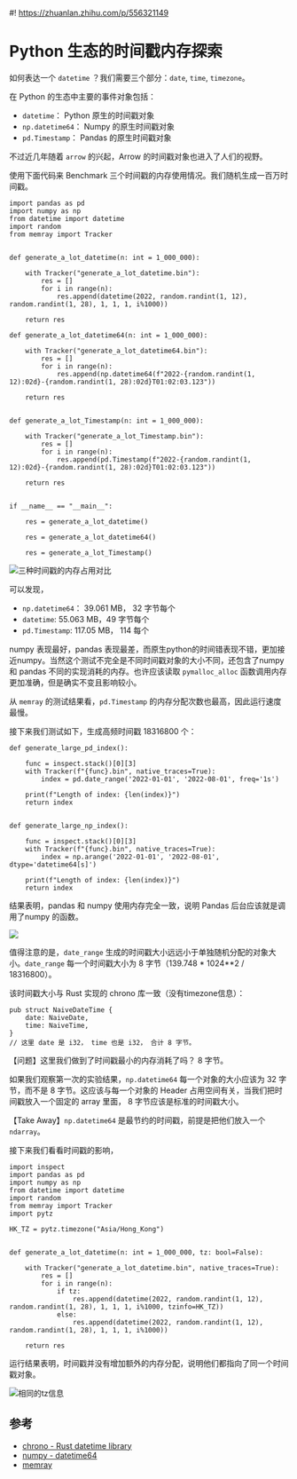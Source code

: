 #! https://zhuanlan.zhihu.com/p/556321149
# Python 生态的时间戳内存探索

如何表达一个 `datetime` ？我们需要三个部分：`date`, `time`, `timezone`。

在 Python 的生态中主要的事件对象包括：

- `datetime`： Python 原生的时间戳对象
- `np.datetime64`： Numpy 的原生时间戳对象
- `pd.Timestamp`： Pandas 的原生时间戳对象

不过近几年随着 `arrow` 的兴起，Arrow 的时间戳对象也进入了人们的视野。

使用下面代码来 Benchmark 三个时间戳的内存使用情况。我们随机生成一百万时间戳。

```python=
import pandas as pd
import numpy as np
from datetime import datetime
import random
from memray import Tracker


def generate_a_lot_datetime(n: int = 1_000_000):
    
    with Tracker("generate_a_lot_datetime.bin"):
        res = []   
        for i in range(n):
            res.append(datetime(2022, random.randint(1, 12), random.randint(1, 28), 1, 1, 1, i%1000))

    return res

def generate_a_lot_datetime64(n: int = 1_000_000):

    with Tracker("generate_a_lot_datetime64.bin"):
        res = []   
        for i in range(n):
            res.append(np.datetime64(f"2022-{random.randint(1, 12):02d}-{random.randint(1, 28):02d}T01:02:03.123"))

    return res
    

def generate_a_lot_Timestamp(n: int = 1_000_000):

    with Tracker("generate_a_lot_Timestamp.bin"):
        res = []   
        for i in range(n):
            res.append(pd.Timestamp(f"2022-{random.randint(1, 12):02d}-{random.randint(1, 28):02d}T01:02:03.123"))

    return res


if __name__ == "__main__":
    
    res = generate_a_lot_datetime()

    res = generate_a_lot_datetime64()

    res = generate_a_lot_Timestamp()

```

![三种时间戳的内存占用对比](https://i.imgur.com/ZOCoJwE.jpg)


可以发现，
- `np.datetime64`： 39.061 MB， 32 字节每个
- `datetime`: 55.063 MB，49 字节每个
- `pd.Timestamp`: 117.05 MB， 114 每个

numpy 表现最好，pandas 表现最差，而原生python的时间错表现不错，更加接近numpy。当然这个测试不完全是不同时间戳对象的大小不同，还包含了numpy 和 pandas 不同的实现消耗的内存。也许应该读取 `pymalloc_alloc` 函数调用内存更加准确，但是确实不变且影响较小。

从 `memray` 的测试结果看，`pd.Timestamp` 的内存分配次数也最高，因此运行速度最慢。

接下来我们测试如下，生成高频时间戳 18316800 个：

```python=
def generate_large_pd_index():

    func = inspect.stack()[0][3]
    with Tracker(f"{func}.bin", native_traces=True):
        index = pd.date_range('2022-01-01', '2022-08-01', freq='1s')

    print(f"Length of index: {len(index)}")
    return index


def generate_large_np_index():

    func = inspect.stack()[0][3]
    with Tracker(f"{func}.bin", native_traces=True):
        index = np.arange('2022-01-01', '2022-08-01', dtype='datetime64[s]')

    print(f"Length of index: {len(index)}")
    return index
```

结果表明，pandas 和 numpy 使用内存完全一致，说明 Pandas 后台应该就是调用了numpy 的函数。

![](https://i.imgur.com/9tPstpZ.png)


值得注意的是，`date_range` 生成的时间戳大小远远小于单独随机分配的对象大小。`date_range` 每一个时间戳大小为 8 字节（139.748 * 1024**2 / 18316800）。


该时间戳大小与 Rust 实现的 chrono 库一致（没有timezone信息）：

```rust=
pub struct NaiveDateTime {
    date: NaiveDate,
    time: NaiveTime,
}
// 这里 date 是 i32， time 也是 i32， 合计 8 字节。
```

【问题】这里我们做到了时间戳最小的内存消耗了吗？ 8 字节。

如果我们观察第一次的实验结果，`np.datetime64` 每一个对象的大小应该为 32 字节，而不是 8 字节。这应该与每一个对象的 Header 占用空间有关，当我们把时间戳放入一个固定的 array 里面， 8 字节应该是标准的时间戳大小。

【Take Away】`np.datetime64` 是最节约的时间戳，前提是把他们放入一个`ndarray`。

接下来我们看看时间戳的影响，

```python=
import inspect
import pandas as pd
import numpy as np
from datetime import datetime
import random
from memray import Tracker
import pytz

HK_TZ = pytz.timezone("Asia/Hong_Kong")


def generate_a_lot_datetime(n: int = 1_000_000, tz: bool=False):
    
    with Tracker("generate_a_lot_datetime.bin", native_traces=True):
        res = []   
        for i in range(n):
            if tz:
                res.append(datetime(2022, random.randint(1, 12), random.randint(1, 28), 1, 1, 1, i%1000, tzinfo=HK_TZ))
            else:
                res.append(datetime(2022, random.randint(1, 12), random.randint(1, 28), 1, 1, 1, i%1000))

    return res

```

运行结果表明，时间戳并没有增加额外的内存分配，说明他们都指向了同一个时间戳对象。

![相同的tz信息](https://i.imgur.com/DZvLCUQ.png)

## 参考

- [chrono - Rust datetime library](https://docs.rs/chrono/0.4.22/chrono/struct.DateTime.html)
- [numpy - datetime64](https://github.com/numpy/numpy/blob/v1.23.0/numpy/core/src/multiarray/datetime.c)
- [memray](https://github.com/bloomberg/memray)